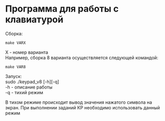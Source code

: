 # Программа для работы с клавиатурой 

Сборка:  
```
make VARX
```
X - номер варианта  
Например, сборка 8 варианта осуществляется следующей командой:  
```
make VAR8
```

Запуск:  
sudo ./keypad_v8 [-h][-q]  
-h - описание работы  
-q - тихий режим  

В тихом режиме происходит вывод значения нажатого символа на экран. При выполнении заданий КР необходимо использовать данный режим  